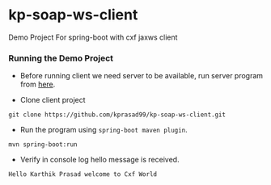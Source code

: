 # kp-soap-ws-client
Demo Project For spring-boot with cxf jaxws client

### Running the Demo Project

 - Before running client we need server to be available, run server program from [here](https://github.com/kprasad99/kp-soap-ws-server).

 - Clone client project

```
git clone https://github.com/kprasad99/kp-soap-ws-client.git
```
- Run the program using `spring-boot maven plugin`.

```
mvn spring-boot:run
```
- Verify in console log hello message is received.
```
Hello Karthik Prasad welcome to Cxf World
```
